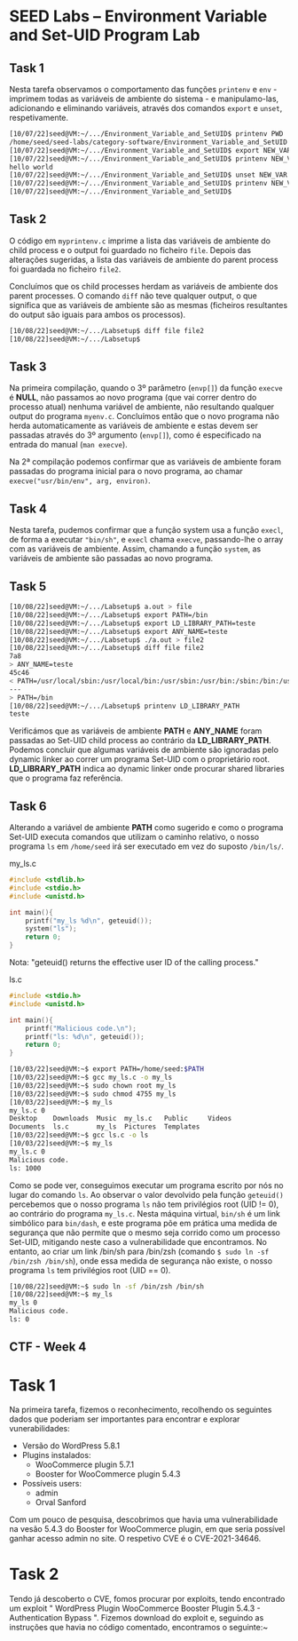 # SEED Labs – Environment Variable and Set-UID Program Lab

## Task 1

Nesta tarefa observamos o comportamento das funções `printenv` e `env` - imprimem todas as variáveis de ambiente do sistema - e manipulamo-las, adicionando e eliminando variáveis, através dos comandos `export` e `unset`, respetivamente.

```bash
[10/07/22]seed@VM:~/.../Environment_Variable_and_SetUID$ printenv PWD
/home/seed/seed-labs/category-software/Environment_Variable_and_SetUID
[10/07/22]seed@VM:~/.../Environment_Variable_and_SetUID$ export NEW_VAR="hello world"
[10/07/22]seed@VM:~/.../Environment_Variable_and_SetUID$ printenv NEW_VAR
hello world
[10/07/22]seed@VM:~/.../Environment_Variable_and_SetUID$ unset NEW_VAR
[10/07/22]seed@VM:~/.../Environment_Variable_and_SetUID$ printenv NEW_VAR
[10/07/22]seed@VM:~/.../Environment_Variable_and_SetUID$ 
```

## Task 2

O código em `myprintenv.c` imprime a lista das variáveis de ambiente do child process e o output foi guardado no ficheiro `file`. Depois das alterações sugeridas, a lista das variáveis de ambiente do parent process foi guardada no ficheiro `file2`.

Concluímos que os child processes herdam as variáveis de ambiente dos parent processes. O comando `diff` não teve qualquer output, o que significa que as variáveis de ambiente são as mesmas (ficheiros resultantes do output são iguais para ambos os processos).

```bash
[10/08/22]seed@VM:~/.../Labsetup$ diff file file2
[10/08/22]seed@VM:~/.../Labsetup$ 
```

## Task 3

Na primeira compilação, quando o 3º parâmetro (`envp[]`) da função `execve` é **NULL**, não passamos ao novo programa (que vai correr dentro do processo atual) nenhuma variável de ambiente, não resultando qualquer output do programa `myenv.c`. Concluímos então que o novo programa não herda automaticamente as variáveis de ambiente e estas devem ser passadas através do 3º argumento (`envp[]`), como é especificado na entrada do manual (`man execve`).

Na 2ª compilação podemos confirmar que as variáveis de ambiente foram passadas do programa inicial para o novo programa, ao chamar `execve("usr/bin/env", arg, environ)`.

## Task 4

Nesta tarefa, pudemos confirmar que a função system usa a função `execl`, de forma a executar `"bin/sh"`, e `execl` chama `execve`, passando-lhe o array com as variáveis de ambiente. Assim, chamando a função `system`, as variáveis de ambiente são passadas ao novo programa.

## Task 5

```bash
[10/08/22]seed@VM:~/.../Labsetup$ a.out > file
[10/08/22]seed@VM:~/.../Labsetup$ export PATH=/bin
[10/08/22]seed@VM:~/.../Labsetup$ export LD_LIBRARY_PATH=teste
[10/08/22]seed@VM:~/.../Labsetup$ export ANY_NAME=teste
[10/08/22]seed@VM:~/.../Labsetup$ ./a.out > file2
[10/08/22]seed@VM:~/.../Labsetup$ diff file file2
7a8
> ANY_NAME=teste
45c46
< PATH=/usr/local/sbin:/usr/local/bin:/usr/sbin:/usr/bin:/sbin:/bin:/usr/games:/usr/local/games:/snap/bin:.
---
> PATH=/bin
[10/08/22]seed@VM:~/.../Labsetup$ printenv LD_LIBRARY_PATH
teste
```
Verificámos que as variáveis de ambiente **PATH** e **ANY_NAME** foram passadas ao Set-UID child process ao contrário da **LD_LIBRARY_PATH**. Podemos concluir que algumas variáveis de ambiente são ignoradas pelo dynamic linker ao correr um programa Set-UID com o proprietário root. **LD_LIBRARY_PATH** indica ao dynamic linker onde procurar shared libraries que o programa faz referência.

## Task 6 

Alterando a variável de ambiente **PATH** como sugerido e como o programa Set-UID executa comandos que utilizam o caminho relativo, o nosso programa `ls` em `/home/seed` irá ser executado em vez do suposto `/bin/ls/`.

my_ls.c
```c
#include <stdlib.h>
#include <stdio.h>
#include <unistd.h>

int main(){
    printf("my_ls %d\n", geteuid());
    system("ls");
    return 0;
}
```

Nota: "geteuid() returns the effective user ID of the calling process."

ls.c
```c
#include <stdio.h>
#include <unistd.h>

int main(){
    printf("Malicious code.\n");
    printf("ls: %d\n", geteuid());
    return 0;
}
```

```bash
[10/03/22]seed@VM:~$ export PATH=/home/seed:$PATH
[10/03/22]seed@VM:~$ gcc my_ls.c -o my_ls
[10/03/22]seed@VM:~$ sudo chown root my_ls
[10/03/22]seed@VM:~$ sudo chmod 4755 my_ls
[10/03/22]seed@VM:~$ my_ls
my_ls.c 0
Desktop    Downloads  Music  my_ls.c   Public	  Videos
Documents  ls.c       my_ls  Pictures  Templates
[10/03/22]seed@VM:~$ gcc ls.c -o ls
[10/03/22]seed@VM:~$ my_ls
my_ls.c 0
Malicious code.
ls: 1000
```

Como se pode ver, conseguimos executar um programa escrito por nós no lugar do comando `ls`. Ao observar o valor devolvido pela função `geteuid()` percebemos que o nosso programa `ls` não tem privilégios root (UID != 0), ao contrário do programa `my_ls.c`. Nesta máquina virtual, `bin/sh` é um link simbólico para `bin/dash`, e este programa põe em prática uma medida de segurança que não permite que o mesmo seja corrido como um processo Set-UID, mitigando neste caso a vulnerabilidade que encontramos. No entanto, ao criar um link /bin/sh para /bin/zsh (comando `$ sudo ln -sf /bin/zsh /bin/sh`), onde essa medida de segurança não existe, o nosso programa `ls` tem privilégios root (UID == 0).

```bash
[10/08/22]seed@VM:~$ sudo ln -sf /bin/zsh /bin/sh
[10/08/22]seed@VM:~$ my_ls 
my_ls 0
Malicious code.
ls: 0
```

## CTF - Week 4

# Task 1

Na primeira tarefa, fizemos o reconhecimento, recolhendo os seguintes dados que poderiam ser importantes para encontrar e explorar vunerabilidades:
- Versão do WordPress 5.8.1
- Plugins instalados: 
    - WooCommerce plugin 5.7.1
    - Booster for WooCommerce plugin 5.4.3
- Possíveis users:
    - admin
    - Orval Sanford

Com um pouco de pesquisa, descobrimos que havia uma vulnerabilidade na vesão 5.4.3 do Booster for WooCommerce plugin, em que seria possível ganhar acesso admin no site. O respetivo CVE é o CVE-2021-34646.

# Task 2

Tendo já descoberto o CVE, fomos procurar por exploits, tendo encontrado um exploit " WordPress Plugin WooCommerce Booster Plugin 5.4.3 - Authentication Bypass ". Fizemos download do exploit e, seguindo as instruções que havia no código comentado, encontramos o seguinte:~





 
